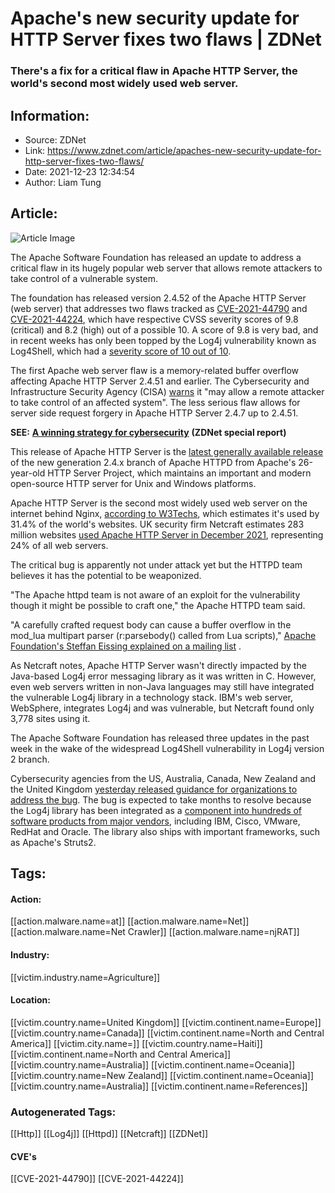 # Apache's new security update for HTTP Server fixes two flaws | ZDNet
### There's a fix for a critical flaw in Apache HTTP Server, the world's second most widely used web server.

## Information:
+ Source: ZDNet
+ Link: https://www.zdnet.com/article/apaches-new-security-update-for-http-server-fixes-two-flaws/
+ Date: 2021-12-23 12:34:54
+ Author: Liam Tung


## Article:
![Article Image](https://www.zdnet.com/a/img/resize/ea7ac6295d660f6dc417b96565181b3806869928/2021/10/11/589e7a4f-7c19-4fbc-af72-6ea6007375c0/engineer-it-worker-male-data-technology.jpg?width=770&height=578&fit=crop&auto=webp)

The Apache Software Foundation has released an update to address a critical flaw in its hugely popular web server that allows remote attackers to take control of a vulnerable system. 

The foundation has released version 2.4.52 of the Apache HTTP Server (web server) that addresses two flaws tracked as [CVE-2021-44790](https://nvd.nist.gov/vuln/detail/CVE-2021-44790) and [CVE-2021-44224](https://nvd.nist.gov/vuln/detail/CVE-2021-44224), which have respective CVSS severity scores of 9.8 (critical) and 8.2 (high) out of a possible 10. A score of 9.8 is very bad, and in recent weeks has only been topped by the Log4j vulnerability known as Log4Shell, which had a [severity score of 10 out of 10](https://www.zdnet.com/article/log4j-zero-day-flaw-what-you-need-to-know-and-how-to-protect-yourself/).    


The first Apache web server flaw is a memory-related buffer overflow affecting Apache HTTP Server 2.4.51 and earlier. The Cybersecurity and Infrastructure Security Agency (CISA) [warns](https://www.cisa.gov/uscert/ncas/current-activity/2021/12/22/apache-releases-security-update-http-server) it "may allow a remote attacker to take control of an affected system". The less serious flaw allows for server side request forgery in Apache HTTP Server 2.4.7 up to 2.4.51.  

**SEE:** [**A winning strategy for cybersecurity**](http://www.zdnet.com/topic/a-winning-strategy-for-cybersecurity/#link=%7B%22role%22:%22standard%22,%22href%22:%22http://www.zdnet.com/topic/a-winning-strategy-for-cybersecurity/%22,%22target%22:%22_blank%22,%22absolute%22:%22%22,%22linkText%22:%22%3Cstrong%3EA%20winning%20strategy%20for%20cybersecurity%3C/strong%3E%22%7D) **(ZDNet special report)**

This release of Apache HTTP Server is the [latest generally available release](https://httpd.apache.org/security/vulnerabilities_24.html) of the new generation 2.4.x branch of Apache HTTPD from Apache's 26-year-old HTTP Server Project, which maintains an important and modern open-source HTTP server for Unix and Windows platforms. 

Apache HTTP Server is the second most widely used web server on the internet behind Nginx, [according to W3Techs](https://w3techs.com/technologies/overview/web_server), which estimates it's used by 31.4% of the world's websites. UK security firm Netcraft estimates 283 million websites [used Apache HTTP Server in December 2021](https://news.netcraft.com/archives/category/web-server-survey/), representing 24% of all web servers. 

The critical bug is apparently not under attack yet but the HTTPD team believes it has the potential to be weaponized.  






"The Apache httpd team is not aware of an exploit for the vulnerability though it might be possible to craft one," the Apache HTTPD team said.

"A carefully crafted request body can cause a buffer overflow in the mod\_lua multipart parser (r:parsebody() called from Lua scripts)," [Apache Foundation's Steffan Eissing explained on a mailing list](https://seclists.org/oss-sec/2021/q4/172) .

As Netcraft notes, Apache HTTP Server wasn't directly impacted by the Java-based Log4j error messaging library as it was written in C. However, even web servers written in non-Java languages may still have integrated the vulnerable Log4j library in a technology stack. IBM's web server, WebSphere, integrates Log4j and was vulnerable, but Netcraft found only 3,778 sites using it. 

The Apache Software Foundation has released three updates in the past week in the wake of the widespread Log4Shell vulnerability in Log4j version 2 branch. 

Cybersecurity agencies from the US, Australia, Canada, New Zealand and the United Kingdom [yesterday released guidance for organizations to address the bug](https://www.zdnet.com/article/cisa-cybersecurity-centers-from-australia-nz-uk-and-canada-release-log4j-advisory/). The bug is expected to take months to resolve because the Log4j library has been integrated as a [component into hundreds of software products from major vendors](https://www.zdnet.com/article/log4j-zero-day-flaw-what-you-need-to-know-and-how-to-protect-yourself/), including IBM, Cisco, VMware, RedHat and Oracle. The library also ships with important frameworks, such as Apache's Struts2.  





## Tags:

#### Action:
[[action.malware.name=at]] [[action.malware.name=Net]] [[action.malware.name=Net Crawler]] [[action.malware.name=njRAT]]

#### Industry:
[[victim.industry.name=Agriculture]]

#### Location:
[[victim.country.name=United Kingdom]] [[victim.continent.name=Europe]] [[victim.country.name=Canada]] [[victim.continent.name=North and Central America]] [[victim.city.name=]] [[victim.country.name=Haiti]] [[victim.continent.name=North and Central America]] [[victim.country.name=Australia]] [[victim.continent.name=Oceania]] [[victim.country.name=New Zealand]] [[victim.continent.name=Oceania]] [[victim.country.name=Australia]] [[victim.continent.name=References]]

### Autogenerated Tags:
[[Http]] [[Log4j]] [[Httpd]] [[Netcraft]] [[ZDNet]]
#### CVE's
[[CVE-2021-44790]] [[CVE-2021-44224]]

